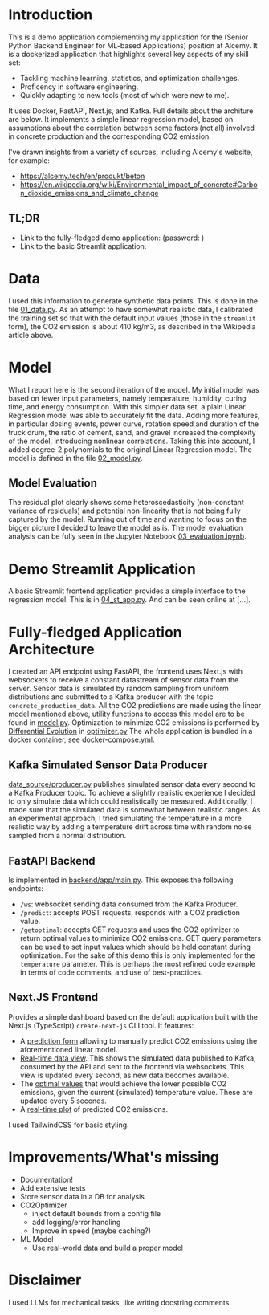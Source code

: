 # Introduction
This is a demo application complementing my application for the (Senior Python Backend Engineer for ML-based Applications) position at Alcemy. It is a dockerized application that highlights several key aspects of my skill set:

- Tackling machine learning, statistics, and optimization challenges.
- Proficency in software engineering.
- Quickly adapting to new tools (most of which were new to me).

It uses Docker, FastAPI, Next.js, and Kafka. Full details about the architure are below. It implements a simple linear regression model, based on assumptions about the correlation between some factors (not all) involved in concrete production and the corresponding CO2 emission.

I've drawn insights from a variety of sources, including Alcemy's website, for example:
- https://alcemy.tech/en/produkt/beton
- https://en.wikipedia.org/wiki/Environmental_impact_of_concrete#Carbon_dioxide_emissions_and_climate_change

## TL;DR
- Link to the fully-fledged demo application: (password: )
- Link to the basic Streamlit application: 

# Data
I used this information to generate synthetic data points. This is done in the file [01_data.py](01_data.py). As an attempt to have somewhat realistic data, I calibrated the training set so that with the default input values (those in the `streamlit` form), the CO2 emission is about 410 kg/m3, as described in the Wikipedia article above.

# Model
What I report here is the second iteration of the model. My initial model was based on fewer input parameters, namely temperature, humidity, curing time, and energy consumption. With this simpler data set, a plain Linear Regression model was able to accurately fit the data. Adding more features, in particular dosing events, power curve, rotation speed and duration of the truck drum, the ratio of cement, sand, and gravel increased the complexity of the model, introducing nonlinear correlations. Taking this into account, I added degree-2 polynomials to the original Linear Regression model. The model is defined in the file [02_model.py](02_model.py).

## Model Evaluation
The residual plot clearly shows some heteroscedasticity (non-constant variance of residuals) and potential non-linearity that is not being fully captured by the model. Running out of time and wanting to focus on the bigger picture I decided to leave the model as is. The model evaluation analysis can be fully seen in the Jupyter Notebook [03_evaluation.ipynb](03_evaluation.ipynb).

# Demo Streamlit Application
A basic Streamlit frontend application provides a simple interface to the regression model. This is in [04_st_app.py](04_st_app.py). And can be seen online at [...].

# Fully-fledged Application Architecture
I created an API endpoint using FastAPI, the frontend uses Next.js with websockets to receive a constant datastream of sensor data from the server. Sensor data is simulated by random sampling from uniform distributions and submitted to a Kafka producer with the topic `concrete_production_data`. All the CO2 predictions are made using the linear model mentioned above, utility functions to access this model are to be found in [model.py](backend/app/model.py). Optimization to minimize CO2 emissions is performed by [Differential Evolution](https://en.wikipedia.org/wiki/Differential_evolution) in [optimizer.py](backend/app/optimizer.py) The whole application is bundled in a docker container, see [docker-compose.yml](docker-compose.yml).

## Kafka Simulated Sensor Data Producer
[data_source/producer.py](data_source/producer.py) publishes simulated sensor data every second to a Kafka Producer topic. To achieve a slightly realistic experience I decided to only simulate data which could realistically be measured. Additionally, I made sure that the simulated data is somewhat between realistic ranges. As an experimental approach, I tried simulating the temperature in a more realistic way by adding a temperature drift across time with random noise sampled from a normal distribution.

## FastAPI Backend
Is implemented in [backend/app/main.py](backend/app/main.py). This exposes the following endpoints:
- `/ws`: websocket sending data consumed from the Kafka Producer.
- `/predict`: accepts POST requests, responds with a CO2 prediction value.
- `/getoptimal`: accepts GET requests and uses the CO2 optimizer to return optimal values to minimize CO2 emissions. GET query parameters can be used to set input values which should be held constant during optimization. For the sake of this demo this is only implemented for the `temperature` parameter.
This is perhaps the most refined code example in terms of code comments, and use of best-practices.

## Next.JS Frontend
Provides a simple dashboard based on the default application built with the Next.js (TypeScript) `create-next-js` CLI tool. It features:
- A [prediction form](frontend/components/PredictionForm.js) allowing to manually predict CO2 emissions using the aforementioned linear model.
- [Real-time data view](frontend/components/RealTimeWebSocket.js). This shows the simulated data published to Kafka, consumed by the API and sent to the frontend via websockets. This view is updated every second, as new data becomes available.
- The [optimal values](frontend/components/OptimalValues.js) that would achieve the lower possible CO2 emissions, given the current (simulated) temperature value. These are updated every 5 seconds. 
- A [real-time plot](frontend/components/RealTimePlot.js) of predicted CO2 emissions.

I used TailwindCSS for basic styling.

# Improvements/What's missing
- Documentation!
- Add extensive tests
- Store sensor data in a DB for analysis
- CO2Optimizer
    - inject default bounds from a config file
    - add logging/error handling
    - Improve in speed (maybe caching?)
- ML Model
    - Use real-world data and build a proper model

# Disclaimer
I used LLMs for mechanical tasks, like writing docstring comments.